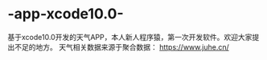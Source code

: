 # -app-xcode10.0-
基于xcode10.0开发的天气APP，本人新人程序猿，第一次开发软件。欢迎大家提出不足的地方。
天气相关数据来源于聚合数据： https://www.juhe.cn/
